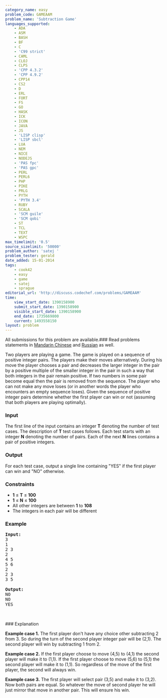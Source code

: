 ```yaml
---
category_name: easy
problem_code: GAMEAAM
problem_name: 'Subtraction Game'
languages_supported:
    - ADA
    - ASM
    - BASH
    - BF
    - C
    - 'C99 strict'
    - CAML
    - CLOJ
    - CLPS
    - 'CPP 4.3.2'
    - 'CPP 4.9.2'
    - CPP14
    - CS2
    - D
    - ERL
    - FORT
    - FS
    - GO
    - HASK
    - ICK
    - ICON
    - JAVA
    - JS
    - 'LISP clisp'
    - 'LISP sbcl'
    - LUA
    - NEM
    - NICE
    - NODEJS
    - 'PAS fpc'
    - 'PAS gpc'
    - PERL
    - PERL6
    - PHP
    - PIKE
    - PRLG
    - PYTH
    - 'PYTH 3.4'
    - RUBY
    - SCALA
    - 'SCM guile'
    - 'SCM qobi'
    - ST
    - TCL
    - TEXT
    - WSPC
max_timelimit: '0.5'
source_sizelimit: '50000'
problem_author: 'satej '
problem_tester: gerald
date_added: 15-01-2014
tags:
    - cook42
    - easy
    - game
    - satej
    - sprague
editorial_url: 'http://discuss.codechef.com/problems/GAMEAAM'
time:
    view_start_date: 1390158900
    submit_start_date: 1390158900
    visible_start_date: 1390158900
    end_date: 1735669800
    current: 1493558150
layout: problem
---
```

All submissions for this problem are available.###  Read problems statements in [Mandarin Chinese](http://www.codechef.com/download/translated/COOK42/mandarin/GAMEAAM.pdf) and [Russian](http://www.codechef.com/download/translated/COOK42/russian/GAMEAAM.pdf) as well.

Two players are playing a game. The game is played on a sequence of positive integer pairs. The players make their moves alternatively. During his move the player chooses a pair and decreases the larger integer in the pair by a positive multiple of the smaller integer in the pair in such a way that both integers in the pair remain positive. If two numbers in some pair become equal then the pair is removed from the sequence. The player who can not make any move loses (or in another words the player who encounters an empty sequence loses). Given the sequence of positive integer pairs determine whether the first player can win or not (assuming that both players are playing optimally).

### Input

The first line of the input contains an integer **T** denoting the number of test cases. The description of **T** test cases follows.
Each test starts with an integer **N** denoting the number of pairs. Each of the next **N** lines contains a pair of positive integers.

### Output

For each test case, output a single line containing "YES" if the first player can win and "NO" otherwise.

### Constraints

- **1** ≤ **T** ≤ **100**
- **1** ≤ **N** ≤ **100**
- All other integers are between **1** to **108**
- The integers in each pair will be different

### Example

<pre><b>Input:</b>
3
1
2 3
2
4 5
5 6
2
2 3
3 5

<b>Output:</b>
NO
NO
YES


</pre>### Explanation
**Example case 1.** The first player don't have any choice other subtracting 2 from 3. So during the turn of the second player integer pair will be (2,1). The second player will win by subtracting 1 from 2.

**Example case 2.** If the first player choose to move (4,5) to (4,1) the second player will make it to (1,1). If the first player choose to move (5,6) to (5,1) the second player will make it to (1,1). So regardless of the move of the first player, the second will always win.

**Example case 3.** The first player will select pair (3,5) and make it to (3,2). Now both pairs are equal. So whatever the move of second player he will just mirror that move in another pair. This will ensure his win.
